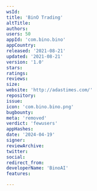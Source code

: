 ```yaml
---
wsId: 
title: 'BinO Trading'
altTitle: 
authors: 
users: 50
appId: 'com.bino.bino'
appCountry: 
released: '2021-08-21'
updated: '2021-08-21'
version: '1.0'
stars: 
ratings: 
reviews: 
size: 
website: 'http://adastimes.com/'
repository: 
issue: 
icon: 'com.bino.bino.png'
bugbounty: 
meta: 'removed'
verdict: 'fewusers'
appHashes: 
date: '2024-04-19'
signer: 
reviewArchive: 
twitter: 
social: 
redirect_from: 
developerName: 'BinoAI'
features: 

---
```


